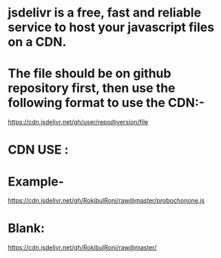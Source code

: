 # jsdelivr is a free, fast and reliable service to host your javascript files on a CDN.
# The file should be on github repository first, then use the following format to use the CDN:-

https://cdn.jsdelivr.net/gh/user/repo@version/file

# CDN USE : 
# Example-
https://cdn.jsdelivr.net/gh/RokibulRoni/raw@master/probochonone.js

# Blank: 
https://cdn.jsdelivr.net/gh/RokibulRoni/raw@master/
